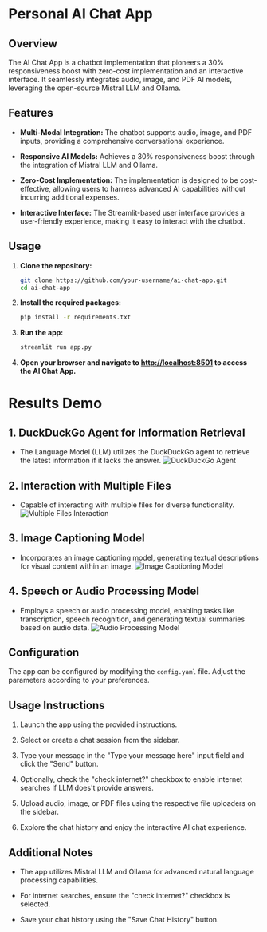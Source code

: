 # Personal AI Chat App

## Overview

The AI Chat App is a chatbot implementation that pioneers a 30% responsiveness boost with zero-cost implementation and an interactive interface. It seamlessly integrates audio, image, and PDF AI models, leveraging the open-source Mistral LLM and Ollama.

## Features

- **Multi-Modal Integration:** The chatbot supports audio, image, and PDF inputs, providing a comprehensive conversational experience.

- **Responsive AI Models:** Achieves a 30% responsiveness boost through the integration of Mistral LLM and Ollama.

- **Zero-Cost Implementation:** The implementation is designed to be cost-effective, allowing users to harness advanced AI capabilities without incurring additional expenses.

- **Interactive Interface:** The Streamlit-based user interface provides a user-friendly experience, making it easy to interact with the chatbot.

## Usage

1. **Clone the repository:**

    ```bash
    git clone https://github.com/your-username/ai-chat-app.git
    cd ai-chat-app
    ```

2. **Install the required packages:**

    ```bash
    pip install -r requirements.txt
    ```

3. **Run the app:**

    ```bash
    streamlit run app.py
    ```

4. **Open your browser and navigate to [http://localhost:8501](http://localhost:8501) to access the AI Chat App.**


# Results Demo

## 1. DuckDuckGo Agent for Information Retrieval
- The Language Model (LLM) utilizes the DuckDuckGo agent to retrieve the latest information if it lacks the answer.
![DuckDuckGo Agent](https://github.com/Deepakv1210/Personal-AI-Chatbot/assets/154148155/23ecc2bc-6513-4a3f-b185-46db2897b70a)

## 2. Interaction with Multiple Files
- Capable of interacting with multiple files for diverse functionality.
![Multiple Files Interaction](https://github.com/Deepakv1210/Personal-AI-Chatbot/assets/154148155/ca507482-9c6a-4006-bdc7-1a11b2488243)

## 3. Image Captioning Model
- Incorporates an image captioning model, generating textual descriptions for visual content within an image.
![Image Captioning Model](https://github.com/Deepakv1210/Personal-AI-Chatbot/assets/154148155/f7c1efa2-d39f-4cb2-aec7-c3be039d1fd4)

## 4. Speech or Audio Processing Model
- Employs a speech or audio processing model, enabling tasks like transcription, speech recognition, and generating textual summaries based on audio data.
![Audio Processing Model](https://github.com/Deepakv1210/Personal-AI-Chatbot/assets/154148155/746712b6-9cb2-4e65-8cd5-e0b8e77acc29)




## Configuration

The app can be configured by modifying the `config.yaml` file. Adjust the parameters according to your preferences.

## Usage Instructions

1. Launch the app using the provided instructions.

2. Select or create a chat session from the sidebar.

3. Type your message in the "Type your message here" input field and click the "Send" button.

4. Optionally, check the "check internet?" checkbox to enable internet searches if LLM does't provide answers.

5. Upload audio, image, or PDF files using the respective file uploaders on the sidebar.

6. Explore the chat history and enjoy the interactive AI chat experience.

## Additional Notes

- The app utilizes Mistral LLM and Ollama for advanced natural language processing capabilities.

- For internet searches, ensure the "check internet?" checkbox is selected.

- Save your chat history using the "Save Chat History" button.

